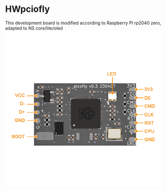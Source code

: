 # HWpciofly

This development board is modified according to Raspberry PI rp2040 zero, adapted to NS core/lite/oled
![image](img/8.jpg)
